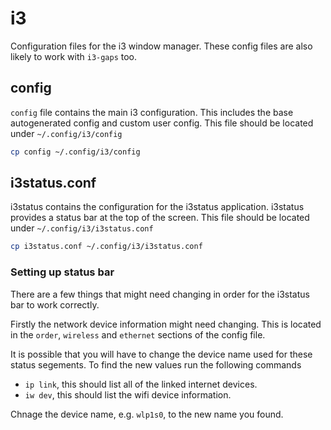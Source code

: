 # i3

Configuration files for the i3 window manager. These config files are also likely to work with `i3-gaps` too.

## config

`config` file contains the main i3 configuration. This includes the base autogenerated config and custom user config. This file should be located under `~/.config/i3/config`

```bash
cp config ~/.config/i3/config
```

## i3status.conf

i3status contains the configuration for the i3status application. i3status provides a status bar at the top of the screen. This file should be located under `~/.config/i3/i3status.conf`

```bash
cp i3status.conf ~/.config/i3/i3status.conf
```

### Setting up status bar

There are a few things that might need changing in order for the i3status bar to work correctly.

Firstly the network device information might need changing. This is located in the `order`, `wireless` and `ethernet` sections of the config file.

It is possible that you will have to change the device name used for these status segements. To find the new values run the following commands

- `ip link`, this should list all of the linked internet devices.
- `iw dev`, this should list the wifi device information.

Chnage the device name, e.g. `wlp1s0`, to the new name you found.
